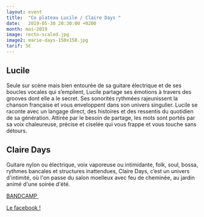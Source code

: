 ```yaml
---
layout: event
title:  "Co plateau Lucile / Claire Days "
date:   2019-05-30 20:30:00 +0200
month: mai-2019
image: recto-scaled.jpg
image2: marie-days-150x150.jpg
tarif: 5€
---
```


## Lucile

Seule sur scène mais bien entourée de sa guitare électrique et de ses boucles vocales qui s’empilent, Lucile partage ses émotions à travers des grooves dont elle a le secret. Ses sonorités rythmées rajeunissent la chanson française et vous enveloppent dans son univers singulier. Lucile se raconte avec un langage direct, des histoires et des ressentis du quotidien de sa génération. Attirée par le besoin de partage, les mots sont portés par sa voix chaleureuse, précise et ciselée qui vous frappe et vous touche sans détours.



## Claire Days  

Guitare nylon ou électrique, voix vaporeuse ou intimidante, folk, soul, bossa, rythmes bancales et structures inattendues, Claire Days, c’est un univers d'intimité, où l'on passe du salon moelleux avec feu de cheminée, au jardin animé d'une soirée d'été.

[BANDCAMP ](https://cmk-music.bandcamp.com/album/she-changed-her-mind)

[Le facebook !](https://www.facebook.com/cmkmusicpage/)